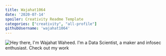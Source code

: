 ```yaml
---
title: Wajahat1064
date: '2020-07-14'
spoiler: Creativity Readme Template
categories: ["creativity", "all-profile"]
githubUsername: 'wajahat1064'
---
```


![Hey there, I'm Wajahat Waheed. I'm a Data Scientist, a maker and infosec enthusiast. Check out my work](https://github.com/CyrisXD/CyrisXD/raw/master/bio.gif)

<!--
**wajahat1064/wajahat1064** is a ✨ _special_ ✨ repository because its `README.md` (this file) appears on your GitHub profile.

Here are some ideas to get you started:

- 🔭 I’m currently working on ...
- 🌱 I’m currently learning ...
- 👯 I’m looking to collaborate on ...
- 🤔 I’m looking for help with ...
- 💬 Ask me about ...
- 📫 How to reach me: ...
- 😄 Pronouns: ...
- ⚡ Fun fact: ...
-->
